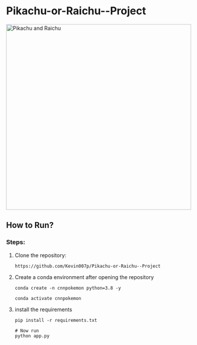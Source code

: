 # Pikachu-or-Raichu--Project

<img src="https://images-wixmp-ed30a86b8c4ca887773594c2.wixmp.com/i/4765f4b2-ede9-41ac-bab9-d68fad14ac2a/da9jbkx-971a3dd6-fded-4bf0-ac58-4deafeebb5fb.png/v1/fill/w_1192,h_670,q_70,strp/raichu_and_pikachu_render_by_dakotaatokad_da9jbkx-pre.jpg" alt="Pikachu and Raichu" width="500">


## How to Run?

### Steps:
1. Clone the repository:

   ```
   https://github.com/Kevin007p/Pikachu-or-Raichu--Project
   ```

2. Create a conda environment after opening the repository

   ```
   conda create -n cnnpokemon python=3.8 -y
   ```

   ```
   conda activate cnnpokemon
   ```

3. install the requirements

   ```
   pip install -r requirements.txt
   ```

   ```
   # Now run
   python app.py
   ```



